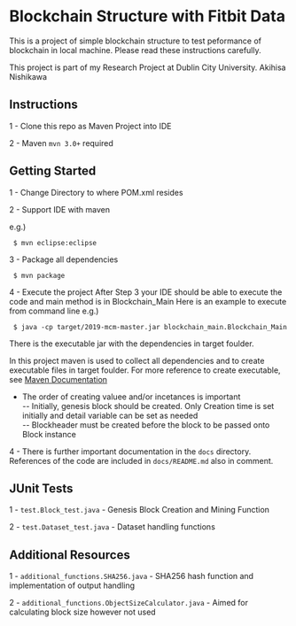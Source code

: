 # Blockchain Structure with Fitbit Data

This is a project of simple blockchain structure to test peformance of blockchain in local machine.  Please read these instructions carefully.

This project is part of my Research Project at Dublin City University. Akihisa Nishikawa


## Instructions

1 - Clone this repo as Maven Project into IDE

2 - Maven `mvn 3.0+` required


## Getting Started 

1 - Change Directory to where POM.xml resides

2 - Support IDE with maven

e.g.)
```
 $ mvn eclipse:eclipse  
```
3 - Package all dependencies
```
 $ mvn package
```
4 - Execute the project
After Step 3 your IDE should be able to execute the code and main method is in Blockchain_Main
Here is an example to execute from command line
e.g.)

```
 $ java -cp target/2019-mcm-master.jar blockchain_main.Blockchain_Main
```
There is the executable jar with the dependencies in target foulder. 

In this project maven is used to collect all dependencies and to create executable files in target foulder. For more reference to create executable, see [Maven Documentation](https://maven.apache.org/plugins/maven-shade-plugin/examples/executable-jar.html) 

- The order of creating valuee and/or incetances is important  
-- Initially, genesis block should be created. Only Creation time is set initially and detail variable can be set as needed  
-- Blockheader must be created before the block to be passed onto Block instance
 
4 - There is further important documentation in the `docs` directory. References of the code are included in `docs/README.md` also in comment.

## JUnit Tests

1 - `test.Block_test.java` - Genesis Block Creation and Mining Function 

2 - `test.Dataset_test.java` - Dataset handling functions

 
## Additional Resources

1 - `additional_functions.SHA256.java` - SHA256 hash function and implementation of output handling

2 - `additional_functions.ObjectSizeCalculator.java` - Aimed for calculating block size however not used
 
